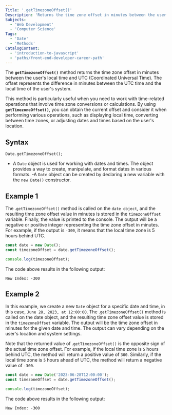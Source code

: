 ```yaml
---
Title: '.getTimezoneOffset()'
Description: 'Returns the time zone offset in minutes between the user's local time and UTC.'
Subjects:
  - 'Web Development'
  - 'Computer Science'
Tags:
  - 'Date'
  - 'Methods'
CatalogContent:
  - 'introduction-to-javascript'
  - 'paths/front-end-developer-career-path'
---
```


The **`getTimezoneOffset()`** method returns the time zone offset in minutes between the user's local time and UTC (Coordinated Universal Time). The offset represents the difference in minutes between the UTC time and the local time of the user's system.

This method is particularly useful when you need to work with time-related operations that involve time zone conversions or calculations. By using **`getTimezoneOffset()`**, you can obtain the current offset and consider it when performing various operations, such as displaying local time, converting between time zones, or adjusting dates and times based on the user's location.

## Syntax

```pseudo
Date.getTimezoneOffset();
```

- A `Date` object is used for working with dates and times. The object provides a way to create, manipulate, and format dates in various formats.
  -A `Date` object can be created by declaring a new variable with the `new Date()` constructor.

## Example 1

The .`getTimezoneOffset()` method is called on the `date object`, and the resulting time zone offset value in minutes is stored in the `timezoneOffset` variable. Finally, the value is printed to the console. The output will be a negative or positive integer representing the time zone offset in minutes. For example, if the output is `-300`, it means that the local time zone is 5 hours behind UTC.

```js
const date = new Date();
const timezoneOffset = date.getTimezoneOffset();

console.log(timezoneOffset);
```

The code above results in the following output:

```
New Index: -300
```

## Example 2

In this example, we create a new `Date` object for a specific date and time, in this case, `June 28, 2023, at 12:00:00`. The .`getTimezoneOffset()` method is called on the date object, and the resulting time zone offset value is stored in the `timezoneOffset` variable. The output will be the time zone offset in minutes for the given date and time. The output can vary depending on the user's location and system settings.

Note that the returned value of .`getTimezoneOffset()` is the opposite sign of the actual time zone offset. For example, if the local time zone is `5` hours behind UTC, the method will return a positive value of `300`. Similarly, if the local time zone is `5` hours ahead of UTC, the method will return a negative value of `-300`.

```js
const date = new Date('2023-06-28T12:00:00');
const timezoneOffset = date.getTimezoneOffset();

console.log(timezoneOffset);
```

The code above results in the following output:

```
New Index: -300
```
